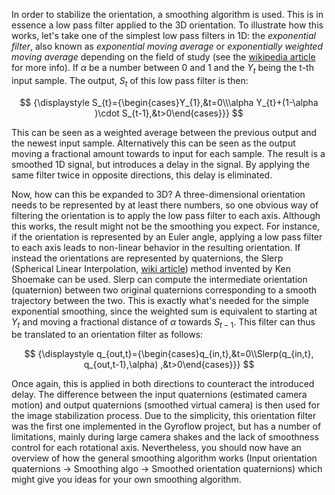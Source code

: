 In order to stabilize the orientation, a smoothing algorithm is used. This is in essence a low pass filter applied to the 3D orientation. To illustrate how this works, let's take one of the simplest low pass filters in 1D: the *exponential filter*, also known as *exponential moving average* or *exponentially weighted moving average* depending on the field of study (see the [wikipedia article](https://en.wikipedia.org/wiki/Exponential_smoothing) for more info). If $\alpha$ be a number between 0 and 1 and the $Y_t$ being the t-th input sample. The output, $S_t$ of this low pass filter is then:

$$
{\displaystyle S_{t}={\begin{cases}Y_{1},&t=0\\\alpha Y_{t}+(1-\alpha )\cdot S_{t-1},&t>0\end{cases}}}
$$

This can be seen as a weighted average between the previous output and the newest input sample. Alternatively this can be seen as the output moving a fractional amount towards to input for each sample. The result is a smoothed 1D signal, but introduces a delay in the signal. By applying the same filter twice in opposite directions, this delay is eliminated.

Now, how can this be expanded to 3D? A three-dimensional orientation needs to be represented by at least there numbers, so one obvious way of filtering the orientation is to apply the low pass filter to each axis. Although this works, the result might not be the smoothing you expect. For instance, if the orientation is represented by an Euler angle, applying a low pass filter to each axis leads to non-linear behavior in the resulting orientation. If instead the orientations are represented by quaternions, the Slerp (Spherical Linear Interpolation, [wiki article](https://en.wikipedia.org/wiki/Slerp)) method invented by Ken Shoemake can be used. Slerp can compute the intermediate orientation (quaternion) between two original quaternions corresponding to a smooth trajectory between the two. This is exactly what's needed for the simple exponential smoothing, since the weighted sum is equivalent to starting at $Y_{t}$ and moving a fractional distance of $\alpha$ towards $S_{t-1}$. This filter can thus be translated to an orientation filter as follows:

$$
{\displaystyle q_{out,t}={\begin{cases}q_{in,t},&t=0\\Slerp(q_{in,t}, q_{out,t-1},\alpha) ,&t>0\end{cases}}}
$$

Once again, this is applied in both directions to counteract the introduced delay. The difference between the input quaternions (estimated camera motion) and output quaternions (smoothed virtual camera) is then used for the image stabilization process. Due to the simplicity, this orientation filter was the first one implemented in the Gyroflow project, but has a number of limitations, mainly during large camera shakes and the lack of smoothness control for each rotational axis. Nevertheless, you should now have an overview of how the general smoothing algorithm works (Input orientation quaternions -> Smoothing algo -> Smoothed orientation quaternions) which might give you ideas for your own smoothing algorithm.